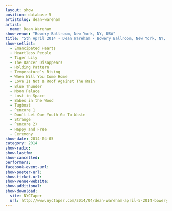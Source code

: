 ```yaml
---
layout: show
position: database-5
artistslug: dean-wareham
artist:
  name: Dean Wareham
show-venue: "Bowery Ballroom, New York, NY, USA"
title: "5th April 2014 - Dean Wareham - Bowery Ballroom, New York, NY, USA"
show-setlist: 
  - Emancipated Hearts
  - Heartless People
  - Tiger Lily
  - The Dancer Disappears
  - Holding Pattern
  - Temperature’s Rising
  - When Will You Come Home
  - Love Is Not a Roof Against The Rain
  - Blue Thunder
  - Moon Palace
  - Lost in Space
  - Babes in the Wood
  - Tugboat
  - ^encore 1
  - Don’t Let Our Youth Go To Waste
  - Strange
  - ^encore 2)
  - Happy and Free
  - Ceremony
show-date: 2014-04-05
category: 2014
show-radio: 
show-lastfm: 
show-cancelled: 
performers: 
facebook-event-url: 
show-poster-url: 
show-ticket-url: 
show-venue-website: 
show-additional: 
show-download: 
  site: NYCTaper
  url: http://www.nyctaper.com/2014/04/dean-wareham-april-5-2014-bowery-ballroom-flacmp3streaming/
---
```


